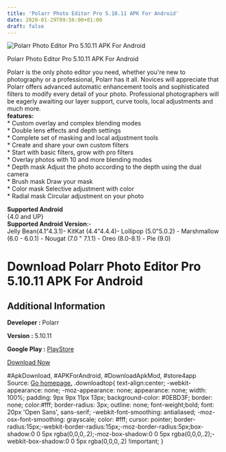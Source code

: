 ```yaml
---
title: 'Polarr Photo Editor Pro 5.10.11 APK For Android'
date: 2020-01-29T09:56:00+01:00
draft: false
---
```


![Polarr Photo Editor Pro 5.10.11 APK For Android](https://i2.wp.com/apkhome.net/wp-content/uploads/2020/01/Polarr-Photo-Editor-Pro-5.10.11.png "Polarr Photo Editor Pro 5.10.11 APK For Android")

  

Polarr Photo Editor Pro 5.10.11 APK For Android

Polarr is the only photo editor you need, whether you're new to photography or a professional, Polarr has it all. Novices will appreciate that Polarr offers advanced automatic enhancement tools and sophisticated filters to modify every detail of your photo. Professional photographers will be eagerly awaiting our layer support, curve tools, local adjustments and much more.  
**features:**  
\* Custom overlay and complex blending modes  
\* Double lens effects and depth settings  
\* Complete set of masking and local adjustment tools  
\* Create and share your own custom filters  
\* Start with basic filters, grow with pro filters  
\* Overlay photos with 10 and more blending modes  
\* Depth mask Adjust the photo according to the depth using the dual camera  
\* Brush mask Draw your mask  
\* Color mask Selective adjustment with color  
\* Radial mask Circular adjustment on your photo

**Supported Android**  
{4.0 and UP}  
**Supported Android Version**:-  
Jelly Bean(4.1"4.3.1)- KitKat (4.4"4.4.4)- Lollipop (5.0"5.0.2) - Marshmallow (6.0 - 6.0.1) - Nougat (7.0 " 7.1.1) - Oreo (8.0-8.1) - Pie (9.0)

Download Polarr Photo Editor Pro 5.10.11 APK For Android
========================================================

Additional Information
----------------------

**Developer :** Polarr

**Version :** 5.10.11

**Google Play :** [PlayStore](https://play.google.com/store/apps/details?id=photo.editor.polarr)

  

[Download Now](https://store4app.co/post/polarr-photo-editor-pro-5-10-11-apk-for-android_1580218484)

  
#ApkDownload, #APKForAndroid, #DownloadApkMod, #store4app  
Source: [Go homepage.](https://store4app.co/post/polarr-photo-editor-pro-5-10-11-apk-for-android_1580218484) .downloadtop{ text-align:center; -webkit-appearance: none; -moz-appearance: none; appearance: none; width: 100%; padding: 9px 9px 11px 13px; background-color: #0EBD3F; border: none; color:#fff; border-radius: 3px; outline: none; font-weight;bold; font: 20px 'Open Sans', sans-serif; -webkit-font-smoothing: antialiased; -moz-osx-font-smoothing: grayscale; color: #fff; cursor: pointer; border-radius:15px;-webkit-border-radius:15px;-moz-border-radius:5px;box-shadow:0 0 5px rgba(0,0,0,.2);-moz-box-shadow:0 0 5px rgba(0,0,0,.2);-webkit-box-shadow:0 0 5px rgba(0,0,0,.2) !important; }